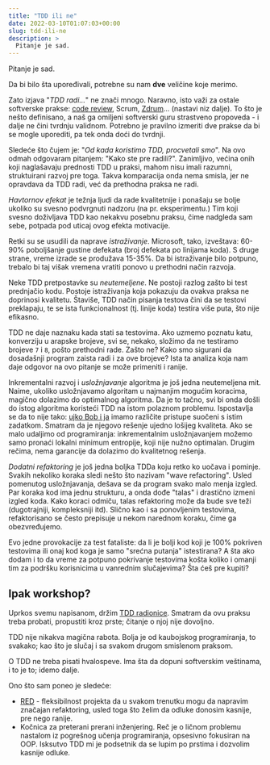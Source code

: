 ```yaml
---
title: "TDD ili ne"
date: 2022-03-10T01:07:03+00:00
slug: tdd-ili-ne
description: >
  Pitanje je sad.
---
```


Pitanje je sad.

Da bi bilo šta upoređivali, potrebne su nam **dve** veličine koje merimo.

Zato izjava "_TDD radi..._" ne znači mnogo. Naravno, isto važi za ostale softverske prakse: [code review](https://oblac.rs/pr-pogreska/), Scrum, [Zdrum](https://zdrum.work)... (nastavi niz dalje). To što je nešto definisano, a naš ga omiljeni softverski guru strastveno propoveda - i dalje ne čini tvrdnju validnom. Potrebno je pravilno izmeriti dve prakse da bi se mogle uporediti, pa tek onda doći do tvrdnji.

Sledeće što čujem je: "_Od kada koristimo TDD, procvetali smo_". Na ovo odmah odgovaram pitanjem: "Kako ste pre radili?". Zanimljivo, većina onih koji naglašavaju prednosti TDD u praksi, mahom nisu imali razumni, struktuirani razvoj pre toga. Takva komparacija onda nema smisla, jer ne opravdava da TDD radi, već da prethodna praksa ne radi.

_Havtornov efekat_ je težnja ljudi da rade kvalitetnije i ponašaju se bolje ukoliko su svesno podvrgnuti nadzoru (na pr. eksperimentu.) Tim koji svesno doživljava TDD kao nekakvu posebnu praksu, čime nadgleda sam sebe, potpada pod uticaj ovog efekta motivacije.

Retki su se usudili da naprave _istraživanje_. Microsoft, tako, izveštava: 60-90% poboljšanje gustine defekata (broj defekata po linijama koda). S druge strane, vreme izrade se produžava 15-35%. Da bi istraživanje bilo potpuno, trebalo bi taj višak vremena vratiti ponovo u prethodni način razvoja.

Neke TDD pretpostavke su _neutemeljene_. Ne postoji razlog zašto bi test prednjačio kodu. Postoje istraživanja koja pokazuju da ovakva praksa ne doprinosi kvalitetu. Štaviše, TDD način pisanja testova čini da se testovi preklapaju, te se ista funkcionalnost (tj. linije koda) testira više puta, što nije efikasno.

TDD ne daje naznaku kada stati sa testovima. Ako uzmemo poznatu katu, konverziju u arapske brojeve, svi se, nekako, složimo da ne testiramo brojeve `7` i `8`, pošto prethodni rade. Zašto ne? Kako smo sigurani da dosadašnji program zaista radi i za ove brojeve? Ista ta analiza koja nam daje odgovor na ovo pitanje se može primeniti i ranije.

Inkrementalni razvoj i _usložnjavanje_ algoritma je još jedna neutemeljena mit. Naime, ukoliko usložnjavamo algoritam u najmanjim mogućim koracima, magično dolazimo do optimalnog algoritma. Da je to tačno, svi bi onda došli do istog algoritma koristeći TDD na istom polaznom problemu. Ispostavlja se da to nije tako: [ujko Bob i ja](https://oblac.rs/tdd-kuglanje-i-teca-bob/) imamo različite pristupe suočeni s istim zadatkom. Smatram da je njegovo rešenje ujedno lošijeg kvaliteta. Ako se malo udaljimo od programiranja: inkrementalnim usložnjavanjem možemo samo pronaći lokalni minimum entropije, koji nije nužno optimalan. Drugim rečima, nema garancije da dolazimo do kvalitetnog rešenja.

_Dodatni refaktoring_ je još jedna boljka TDDa koju retko ko uočava i pominje. Svakih nekoliko koraka sledi nešto što nazivam "wave refactoring". Usled pomenutog usložnjavanja, dešava se da program svako malo menja izgled. Par koraka kod ima jednu strukturu, a onda dođe "talas" i drastično izmeni izgled koda. Kako koraci odmiču, talas refaktoring može da bude sve teži (dugotrajniji, kompleksniji itd). Slično kao i sa ponovljenim testovima, refaktorisano se često prepisuje u nekom narednom koraku, čime ga obezvređujemo.

Evo jedne provokacije za test fataliste: da li je bolji kod koji je 100% pokriven testovima ili onaj kod koga je samo "srećna putanja" istestirana? A šta ako dodam i to da vreme za potpuno pokrivanje testovima košta koliko i omanji tim za podršku korisnicima u vanrednim slučajevima? Šta ćeš pre kupiti?

## Ipak workshop?

Uprkos svemu napisanom, držim [TDD radionice](https://oblacodemia.com/tdd/). Smatram da ovu praksu treba probati, propustiti kroz prste; čitanje o njoj nije dovoljno.

TDD nije nikakva magična rabota. Bolja je od kaubojskog programiranja, to svakako; kao što je slučaj i sa svakom drugom smislenom praksom.

O TDD ne treba pisati hvalospeve. Ima šta da dopuni softverskim veštinama, i to je to; idemo dalje.

Ono što sam poneo je sledeće:

+ [RED](https://oblac.rs/refactoring-enabled-development-aka-red/) - fleksibilnost projekta da u svakom trenutku mogu da napravim značajan refaktoring, usled toga što želim da odluke donosim kasnije, pre nego ranije.
+ Kočnica za preterani prerani inženjering. Reč je o ličnom problemu nastalom iz pogrešnog učenja programiranja, opsesivno fokusiran na OOP. Isksutvo TDD mi je podsetnik da se lupim po prstima i dozvolim kasnije odluke.
